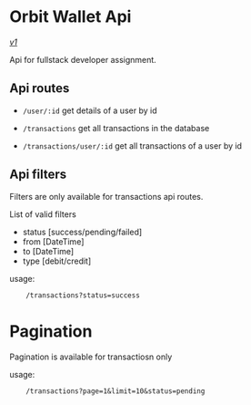 # Orbit Wallet Api

[_v1_](https://orbitwalletapi.onrender.com/api)

Api for fullstack developer assignment.

## Api routes

- `/user/:id`
  get details of a user by id

- `/transactions`
  get all transactions in the database

- `/transactions/user/:id`
  get all transactions of a user by id

## Api filters

Filters are only available for transactions api routes.

List of valid filters

- status [success/pending/failed]
- from [DateTime]
- to [DateTime]
- type [debit/credit]

usage:

```
    /transactions?status=success
```

# Pagination

Pagination is available for transactiosn only

usage:

```
    /transactions?page=1&limit=10&status=pending
```
